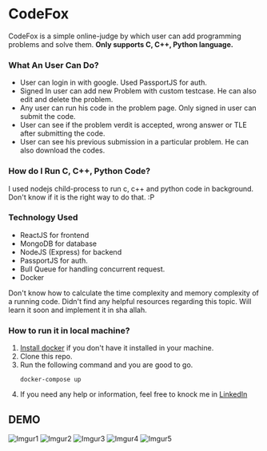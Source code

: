 # CodeFox

CodeFox is a simple online-judge by which user can add programming problems and solve them.
**Only supports C, C++, Python language.**


### What An User Can Do?
 - User can login in with google. Used PassportJS for auth.
 - Signed In user can add new Problem with custom testcase. He can also edit and delete the problem.
 - Any user can run his code in the problem page. Only signed in user can submit the code.
 - User can see if the problem verdit is accepted, wrong answer or TLE after submitting the code. 
 - User can see his previous submission in a particular problem. He can also download the codes.

### How do I Run C, C++, Python Code?
I used nodejs child-process to run c, c++ and python code in background. Don't know if it is the right way to do that. :P

### Technology Used
  - ReactJS for frontend
  - MongoDB for database
  - NodeJS (Express) for backend
  - PassportJS for auth.
  - Bull Queue for handling concurrent request.
  - Docker

Don't know how to calculate the time complexity and memory complexity of a running code. Didn't find any helpful resources regarding this topic. Will learn it soon and implement it in sha allah.

### How to run it in local machine?
1. <a href="https://docs.docker.com/engine/install/">Install docker</a> if you don't have it installed in your machine.
2. Clone this repo.
3. Run the following command and you are good to go.
   ```
   docker-compose up
   ```
4. If you need any help or information, feel free to knock me in <a href="https://linkedin.com/in/ahnafhasan144">LinkedIn</a>

## DEMO

![Imgur1](https://i.imgur.com/Wbu6AQH.png)
![Imgur2](https://i.imgur.com/zWBS30k.png)
![Imgur3](https://i.imgur.com/r3hpYOS.png)
![Imgur4](https://i.imgur.com/hh8hzba.png)
![Imgur5](https://i.imgur.com/jvikykD.png)



